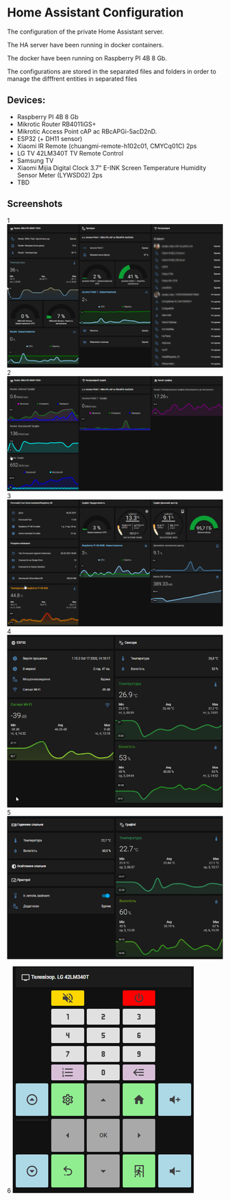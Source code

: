 # Home Assistant Configuration

The configuration of the private Home Assistant server. 

The HA server have been running in docker containers.

The docker have been running on Raspberry PI 4B 8 Gb.

The configurations are stored in the separated files and folders in order to manage the difffrent entities in separated files

## Devices:
- Raspberry PI 4B 8 Gb
- Mikrotic Router RB4011iGS+ 
- Mikrotic Access Point cAP ac RBcAPGi-5acD2nD.
- ESP32 (+ DH11 sensor)
- Xiaomi IR Remote (chuangmi-remote-h102c01, CMYCq01C) 2ps
- LG TV 42LM340T TV Remote Control
- Samsung TV
- Xiaomi Mijia Digital Clock 3.7" E-INK Screen Temperature Humidity Sensor Meter (LYWSD02) 2ps
- TBD

## Screenshots
1
![Мережа](https://github.com/Pavel-Vovk/HA/blob/master/image/home_assistant1.png)
2
![Мережа-Трафік](https://github.com/Pavel-Vovk/HA/blob/master/image/home_assistant2.png)
3
![Данні Сервера HA](https://github.com/Pavel-Vovk/HA/blob/master/image/home_assistant3.png)
4
![Кабінет](https://github.com/Pavel-Vovk/HA/blob/master/image/home_assistant4.png)
5
![Спальня](https://github.com/Pavel-Vovk/HA/blob/master/image/home_assistant5.png)

6
![Пульт](https://github.com/Pavel-Vovk/HA/blob/master/image/home_assistant6.png)

